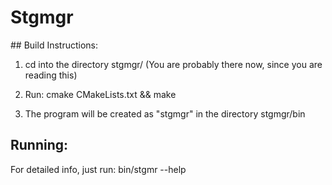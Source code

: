 # Stgmgr
## Build Instructions:

  1) cd into the directory stgmgr/
     (You are probably there now, since you are reading this)

  2) Run:
        cmake CMakeLists.txt && make

  3) The program will be created as "stgmgr" in the directory stgmgr/bin

## Running:
  For detailed info, just run:
    bin/stgmr --help

